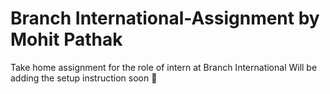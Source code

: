 # Branch International-Assignment by Mohit Pathak
Take home assignment for the role of intern at Branch International
Will be adding the setup instruction soon 🚀

